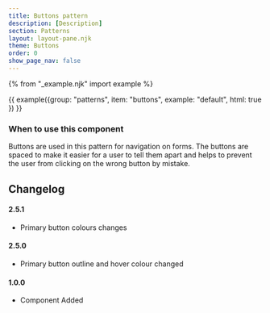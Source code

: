 ```yaml
---
title: Buttons pattern
description: [Description]
section: Patterns
layout: layout-pane.njk
theme: Buttons
order: 0
show_page_nav: false
---
```


{% from "_example.njk" import example %}

{{ example({group: "patterns", item: "buttons", example: "default", html: true }) }}

### When to use this component 

Buttons are used in this pattern for navigation on forms. The buttons are spaced to make it easier for a user to tell them apart and helps to prevent the user from clicking on the wrong button by mistake.

## Changelog

#### 2.5.1

- Primary button colours changes

#### 2.5.0

- Primary button outline and hover colour changed

#### 1.0.0

- Component Added